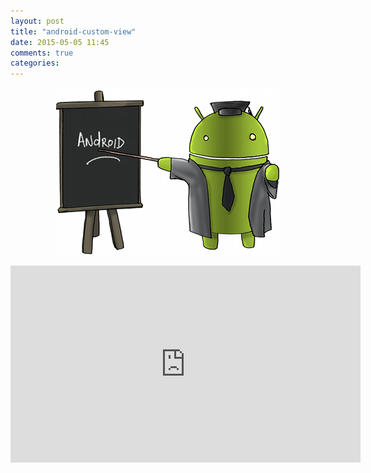 ```yaml
---
layout: post
title: "android-custom-view"
date: 2015-05-05 11:45
comments: true
categories: 
---
```

<p><center><img src="/images/android_training.jpg"/></center></p>

<!-- more --> 

<p><center><iframe width="560" height="315" src="https://www.youtube.com/embed/NYtB6mlu7vA" frameborder="0" allowfullscreen></iframe></center></p>